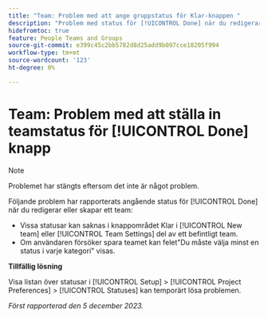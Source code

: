 ```yaml
---
title: "Team: Problem med att ange gruppstatus för Klar-knappen "
description: "Problem med status för [!UICONTROL Done] när du redigerar eller skapar ett team. Det finns en lösning för att lösa problemet."
hidefromtoc: true
feature: People Teams and Groups
source-git-commit: e399c45c2bb5782d8d25add9b097cce18205f994
workflow-type: tm+mt
source-wordcount: '123'
ht-degree: 0%

---
```



# Team: Problem med att ställa in teamstatus för [!UICONTROL Done] knapp

>[!NOTE]
>
>Problemet har stängts eftersom det inte är något problem.

Följande problem har rapporterats angående status för [!UICONTROL Done] när du redigerar eller skapar ett team:

* Vissa statusar kan saknas i knappområdet Klar i [!UICONTROL New team] eller [!UICONTROL Team Settings] del av ett befintligt team.
* Om användaren försöker spara teamet kan felet&quot;Du måste välja minst en status i varje kategori&quot; visas.

**Tillfällig lösning**

Visa listan över statusar i [!UICONTROL Setup] > [!UICONTROL Project Preferences] > [!UICONTROL Statuses] kan temporärt lösa problemen.

_Först rapporterad den 5 december 2023._
